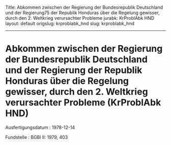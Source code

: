 Title: Abkommen zwischen der Regierung der Bundesrepublik Deutschland und der Regierung75
  der Republik Honduras über die Regelung gewisser, durch den 2. Weltkrieg verursachter
  Probleme
jurabk: KrProblAbk HND
layout: default
origslug: krproblabk_hnd
slug: krproblabk_hnd

---

# Abkommen zwischen der Regierung der Bundesrepublik Deutschland und der Regierung der Republik Honduras über die Regelung gewisser, durch den 2. Weltkrieg verursachter Probleme (KrProblAbk HND)

Ausfertigungsdatum
:   1978-12-14

Fundstelle
:   BGBl II: 1979, 403

